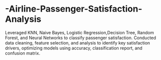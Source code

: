 # -Airline-Passenger-Satisfaction-Analysis
Leveraged KNN, Naive Bayes, Logistic Regression,Decision Tree, Random Forest, and Neural Networks to classify passenger satisfaction. Conducted data cleaning, feature selection, and analysis to identify key satisfaction drivers, optimizing models using accuracy, classification report, and confusion matrix.
